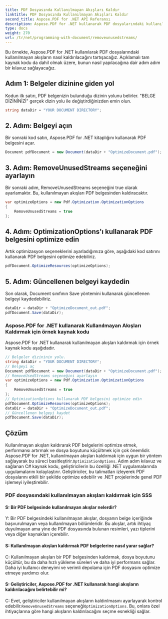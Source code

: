 ```yaml
---
title: PDF Dosyasında Kullanılmayan Akışları Kaldır
linktitle: PDF Dosyasında Kullanılmayan Akışları Kaldır
second_title: Aspose.PDF for .NET API Referansı
description: Aspose.PDF for .NET kullanarak PDF dosyalarındaki kullanılmayan akışları nasıl kaldıracağınızı öğrenin. Adım adım kılavuzumuz.
type: docs
weight: 270
url: /tr/net/programming-with-document/removeunusedstreams/
---
```

Bu örnekte, Aspose.PDF for .NET kullanılarak PDF dosyalarındaki kullanılmayan akışların nasıl kaldırılacağını tartışacağız. Açıklamalı tam kaynak kodu da dahil olmak üzere, bunun nasıl yapılacağına dair adım adım bir kılavuz sağlayacağız.

## Adım 1: Belgeler dizinine giden yol

Kodun ilk satırı, PDF belgenizin bulunduğu dizinin yolunu belirler. "BELGE DİZİNİNİZİ" gerçek dizin yolu ile değiştirdiğinizden emin olun.

```csharp
string dataDir = "YOUR DOCUMENT DIRECTORY";
```

## 2. Adım: Belgeyi açın

Bir sonraki kod satırı, Aspose.PDF for .NET kitaplığını kullanarak PDF belgesini açar.

```csharp
Document pdfDocument = new Document(dataDir + "OptimizeDocument.pdf");
```

## 3. Adım: RemoveUnusedStreams seçeneğini ayarlayın

Bir sonraki adım, RemoveUnusedStreams seçeneğini true olarak ayarlamaktır. Bu, kullanılmayan akışları PDF belgesinden kaldıracaktır.

```csharp
var optimizeOptions = new Pdf.Optimization.OptimizationOptions
{
	RemoveUnusedStreams = true
};
```

## 4. Adım: OptimizationOptions'ı kullanarak PDF belgesini optimize edin

Artık optimizasyon seçeneklerini ayarladığımıza göre, aşağıdaki kod satırını kullanarak PDF belgesini optimize edebiliriz.

```csharp
pdfDocument.OptimizeResources(optimizeOptions);
```

## 5. Adım: Güncellenen belgeyi kaydedin

Son olarak, Document sınıfının Save yöntemini kullanarak güncellenen belgeyi kaydedebiliriz.

```csharp
dataDir = dataDir + "OptimizeDocument_out.pdf";
pdfDocument.Save(dataDir);
```

### Aspose.PDF for .NET kullanarak Kullanılmayan Akışları Kaldırmak için örnek kaynak kodu

Aspose.PDF for .NET kullanarak kullanılmayan akışları kaldırmak için örnek kaynak kodu aşağıdadır.

```csharp
// Belgeler dizininin yolu.
string dataDir = "YOUR DOCUMENT DIRECTORY";
// Belgeyi aç
Document pdfDocument = new Document(dataDir + "OptimizeDocument.pdf");
// RemoveUsedStreams seçeneğini ayarlayın
var optimizeOptions = new Pdf.Optimization.OptimizationOptions
{
	RemoveUnusedStreams = true
};
// OptimizationOptions kullanarak PDF belgesini optimize edin
pdfDocument.OptimizeResources(optimizeOptions);
dataDir = dataDir + "OptimizeDocument_out.pdf";
// Güncellenen belgeyi kaydet
pdfDocument.Save(dataDir);
```

## Çözüm

 Kullanılmayan akışları kaldırarak PDF belgelerini optimize etmek, performansı artırmak ve dosya boyutunu küçültmek için çok önemlidir. Aspose.PDF for .NET, kullanılmayan akışları kaldırmak için uygun bir yöntem sağlayarak bu süreci basitleştirir.`OptimizationOptions`. Adım adım kılavuz ve sağlanan C# kaynak kodu, geliştiricilerin bu özelliği .NET uygulamalarında uygulamalarını kolaylaştırır. Geliştiriciler, bu talimatları izleyerek PDF dosyalarını etkili bir şekilde optimize edebilir ve .NET projelerinde genel PDF işlemeyi iyileştirebilir.

### PDF dosyasındaki kullanılmayan akışları kaldırmak için SSS

#### S: Bir PDF belgesinde kullanılmayan akışlar nelerdir?

Y: Bir PDF belgesindeki kullanılmayan akışlar, dosyanın belge içeriğinde başvurulmayan veya kullanılmayan bölümleridir. Bu akışlar, artık ihtiyaç duyulmayan ama yine de PDF dosyasında bulunan resimleri, yazı tiplerini veya diğer kaynakları içerebilir.

#### S: Kullanılmayan akışları kaldırmak PDF belgelerine nasıl yarar sağlar?

C: Kullanılmayan akışları bir PDF belgesinden kaldırmak, dosya boyutunu küçültür, bu da daha hızlı yükleme süreleri ve daha iyi performans sağlar. Daha iyi kullanıcı deneyimi ve verimli depolama için PDF dosyasını optimize etmeye yardımcı olur.

#### S: Geliştiriciler, Aspose.PDF for .NET kullanarak hangi akışların kaldırılacağını belirtebilir mi?

 C: Evet, geliştiriciler kullanılmayan akışların kaldırılmasını ayarlayarak kontrol edebilir.`RemoveUnusedStreams` seçeneği`OptimizationOptions`. Bu, onlara özel ihtiyaçlarına göre hangi akışların kaldırılacağını seçme esnekliği sağlar.